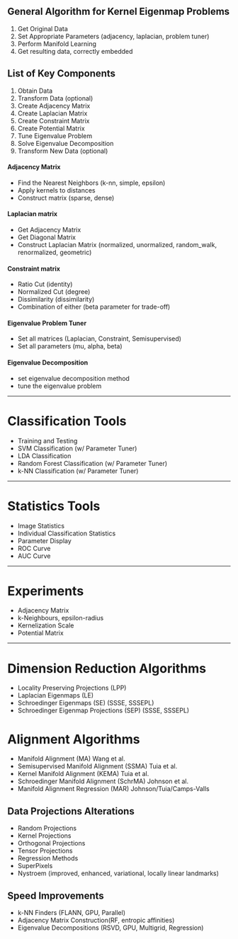 ## General Algorithm for Kernel Eigenmap Problems

1. Get Original Data
2. Set Appropriate Parameters (adjacency, laplacian, problem tuner)
3. Perform Manifold Learning
4. Get resulting data, correctly embedded

## List of Key Components 

1. Obtain Data
2. Transform Data (optional)
3. Create Adjacency Matrix
4. Create Laplacian Matrix
5. Create Constraint Matrix
6. Create Potential Matrix
7. Tune Eigenvalue Problem
8. Solve Eigenvalue Decomposition
9. Transform New Data (optional)

#### Adjacency Matrix

* Find the Nearest Neighbors (k-nn, simple, epsilon)
* Apply kernels to distances
* Construct matrix (sparse, dense)

#### Laplacian matrix

* Get Adjacency Matrix
* Get Diagonal Matrix
* Construct Laplacian Matrix (normalized, unormalized, random_walk, renormalized, geometric)

#### Constraint matrix

* Ratio Cut (identity)
* Normalized Cut (degree)
* Dissimilarity (dissimilarity)
* Combination of either (beta parameter for trade-off)

#### Eigenvalue Problem Tuner

* Set all matrices (Laplacian, Constraint, Semisupervised)
* Set all parameters (mu, alpha, beta)

#### Eigenvalue Decomposition

* set eigenvalue decomposition method
* tune the eigenvalue problem

---

# Classification Tools

* Training and Testing
* SVM Classification (w/ Parameter Tuner)
* LDA Classification
* Random Forest Classification (w/ Parameter Tuner)
* k-NN Classification (w/ Parameter Tuner)

---

# Statistics Tools

* Image Statistics
* Individual Classification Statistics
* Parameter Display
* ROC Curve
* AUC Curve

---

# Experiments

* Adjacency Matrix
* k-Neighbours, epsilon-radius
* Kernelization Scale
* Potential Matrix

---

# Dimension Reduction Algorithms

* Locality Preserving Projections (LPP)
* Laplacian Eigenmaps (LE)
* Schroedinger Eigenmaps (SE) (SSSE, SSSEPL)
* Schroedinger Eigenmap Projections (SEP) (SSSE, SSSEPL)

# Alignment Algorithms

* Manifold Alignment (MA) Wang et al.
* Semisupervised Manifold Alignment (SSMA) Tuia et al.
* Kernel Manifold Alignment (KEMA) Tuia et al.
* Schroedinger Manifold Alignment (SchrMA) Johnson et al.
* Manifold Alignment Regression (MAR) Johnson/Tuia/Camps-Valls

## Data Projections Alterations

* Random Projections
* Kernel Projections
* Orthogonal Projections
* Tensor Projections
* Regression Methods
* SuperPixels
* Nystroem (improved, enhanced, variational, locally linear landmarks)

## Speed Improvements
 
* k-NN Finders (FLANN, GPU, Parallel)
* Adjacency Matrix Construction(RF, entropic affinities)
* Eigenvalue Decompositions (RSVD, GPU, Multigrid, Regression)

